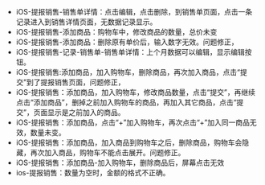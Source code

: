 + iOS-提报销售-销售单详情：点击编辑，点击删除，到销售单页面，点击一条记录进入到销售详情页面，无数据记录显示。
+ iOS-提报销售-添加商品：购物车中，修改商品的数量，总价未变
+ iOS-提报销售-添加商品：删除原有单价后，输入数字无效。问题修正，
+ iOS-提报销售-记录-销售单-销售单详情：上个月数据可以编辑，显示编辑按钮。
+ iOS-提报销售:添加商品，加入购物车，删除商品，再次加入商品，点击“提交”到了提报销售页面，问题修正，
+ iOS-提报销售：添加商品，加入购物车，修改商品数量，点击“提交”，再继续点击“添加商品”，删掉之前加入购物车的商品，再加入其它商品，点击“提交”，页面显示是之前加入的商品。
+ iOS-提报销售：添加商品，点击“+”加入购物车，再次点击“+”加入同一商品无效，数量未变。
+ iOS-提报销售：添加商品，加入商品到购物车之后，删除商品，购物车会隐藏，再次加入商品，购物车不能点击展开。问题修正。
+ iOS-提报销售：添加商品-加入购物车，删除商品后，屏幕点击无效
+ ios-提报销售：数量为空时，金额的格式不正确。